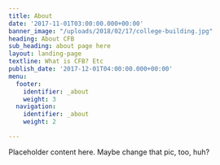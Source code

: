```yaml
---
title: About
date: '2017-11-01T03:00:00.000+00:00'
banner_image: "/uploads/2018/02/17/college-building.jpg"
heading: About CFB
sub_heading: about page here
layout: landing-page
textline: What is CFB? Etc
publish_date: '2017-12-01T04:00:00.000+00:00'
menu:
  footer:
    identifier: _about
    weight: 3
  navigation:
    identifier: _about
    weight: 2

---
```

Placeholder content here. Maybe change that pic, too, huh?